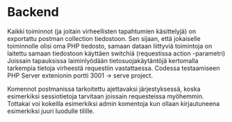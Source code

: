 # Backend

Kaikki toiminnot (ja joitain virheellisten tapahtumien käsittelyjä) on exportattu postman collection tiedostoon.
Sen sijaan, että jokaiselle toiminnolle olisi oma PHP tiedosto, samaan dataan liittyviä toimintoja on laitettu samaan tiedostoon käyttäen switchiä (requestissa action -parametri)
Joissain tapauksissa laiminlyödään tietosuojakäytäntöjä kertomalla tarkempia tietoja virheestä requestiin vastattaessa. 
Codessa testaamiseen PHP Server extenionin portti 3001 -> serve project.

Komennot postmanissa tarkoitettu ajettavaksi järjestyksessä, koska esimerkiksi sessiotietoja tarvitaan joissain requesteissa myöhemmin.
Tottakai voi kokeilla esimerkiksi admin komentoja kun ollaan kirjautuneena esimerkiksi juuri luodulle tilille.

